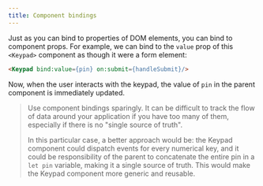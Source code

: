 ```yaml
---
title: Component bindings
---
```


Just as you can bind to properties of DOM elements, you can bind to component props. For example, we can bind to the `value` prop of this `<Keypad>` component as though it were a form element:

```html
<Keypad bind:value={pin} on:submit={handleSubmit}/>
```

Now, when the user interacts with the keypad, the value of `pin` in the parent component is immediately updated.

> Use component bindings sparingly. It can be difficult to track the flow of data around your application if you have too many of them, especially if there is no "single source of truth".
> 
> In this particular case, a better approach would be: the Keypad component could dispatch events for every numerical key, and it could be responsibility of the parent to concatenate the entire pin in a `let pin` variable, making it a single source of truth. This would make the Keypad component more generic and reusable.
